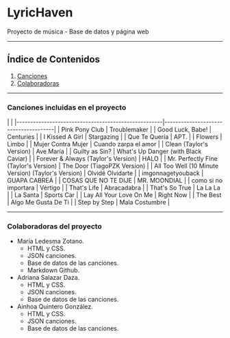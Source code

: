 # LyricHaven
Proyecto de música - Base de datos y página web

---
## Índice de Contenidos
1. [Canciones](#canciones-incluidas-en-el-proyecto)
2. [Colaboradoras](#colaboradoras-del-proyecto)

---
### Canciones incluidas en el proyecto
|                                                                                            |
|-----------------------------------------------------|--------------------------------------|
| Pink Pony Club                                      | Troublemaker                         |
| Good Luck, Babe!                                    | Centuries                            |
| I Kissed A Girl                                     | Stargazing                           |
| Que Te Quería                                       | APT.                                 |
| Flowers                                             | Limbo                                |
| Mujer Contra Mujer                                  | Cuando zarpa el amor                 |
| Clean (Taylor's Version)                            | Ave María                            |
| Guilty as Sin?                                      | What's Up Danger (with Black Caviar) |
| Forever & Always (Taylor's Version)                 | HALO                                 |
| Mr. Perfectly Fine (Taylor's Version)               | The Door (TiagoPZK Version)          |
| All Too Well (10 Minute Version) (Taylor's Version) | Olvidé Olvidarte                     |
| imgonnagetyouback                                   | GUAPA CABREÁ                         |
| COSAS QUE NO TE DIJE                                | MR. MOONDIAL                         |
| como si no importara                                | Vértigo                              |
| That's Life                                         | Abracadabra                          |
| That's So True                                      | La La La                             |
| La Santa                                            | Sports Car                           |
| Lay All Your Love On Me                             | Right Now                            |
| The Best                                            | Algo Me Gusta De Ti                  |
| Step by Step                                        | Mala Costumbre                       |


---
### Colaboradoras del proyecto
- María Ledesma Zotano.
    - HTML y CSS.
    - JSON canciones.
    - Base de datos de las canciones.
    - Markdown Github.
- Adriana Salazar Daza.
    - HTML y CSS.
    - JSON canciones.
    - Base de datos de las canciones.
- Ainhoa Quintero González.
    - HTML y CSS.
    - JSON canciones.
    - Base de datos de las canciones.
